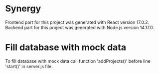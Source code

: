 # Synergy

Frontend part for this project was generated with React version 17.0.2.
Backend part for this project was generated with Node.js version 14.17.0.

# Fill database with mock data

To fill database with mock data call function 'addProjects()' before line 'start()' in server.js file.
